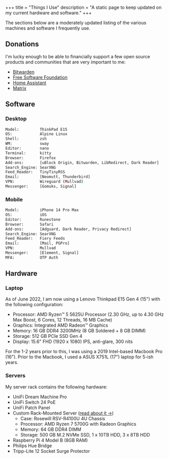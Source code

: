 +++
title = "Things I Use"
description = "A static page to keep updated on my current hardware and software."
+++

The sections below are a moderately updated listing of the various machines and 
software I frequently use.

## Donations

I'm lucky enough to be able to financially support a few open source products 
and communities that are very important to me:

- [Bitwarden](https://bitwarden.com)
- [Free Software Foundation](https://www.fsf.org)
- [Home Assistant](https://www.home-assistant.io)
- [Matrix](https://matrix.org)

## Software

### Desktop

```bash
Model:         ThinkPad E15
OS:            Alpine Linux
Shell:         zsh
WM:            sway
Editor:        nano
Terminal:      kitty
Browser:       Firefox
Add-ons:       [uBlock Origin, Bitwarden, LibRedirect, Dark Reader]
Search_Engine: SearXNG
Feed_Reader:   TinyTinyRSS
Email:         [Neomutt, Thunderbird]
VPN:           Wireguard (Mullvad)
Messenger:     [Gomuks, Signal]
```

### Mobile

```bash
Model:         iPhone 14 Pro Max
OS:            iOS
Editor:        Runestone
Browser:       Safari
Add-ons:       [Adguard, Dark Reader, Privacy Redirect]
Search_Engine: SearXNG
Feed_Reader:   Fiery Feeds
Email:         [Mail, PGPro]
VPN:           Mullvad
Messenger:     [Element, Signal]
MFA:           OTP Auth
```

## Hardware

### Laptop

As of June 2022, I am now using a Lenovo Thinkpad E15 Gen 4 (15") with the 
following configuration:

- Processor: AMD Ryzen™ 5 5625U Processor (2.30 GHz, up to 4.30 GHz Max Boost, 6 
Cores, 12 Threads, 16 MB Cache)
- Graphics: Integrated AMD Radeon™ Graphics
- Memory: 16 GB DDR4 3200MHz (8 GB Soldered + 8 GB DIMM)
- Storage: 512 GB PCIe SSD Gen 4
- Display: 15.6" FHD (1920 x 1080) IPS, anti-glare, 300 nits

For the 1-2 years prior to this, I was using a 2019 Intel-based Macbook Pro 
(16"). Prior to the Macbook, I used a ASUS X751L (17") laptop for 5-ish years.

### Servers

My server rack contains the following hardware:

- UniFi Dream Machine Pro
- UniFi Switch 24 PoE
- UniFi Patch Panel
- Custom Rack-Mounted Server ([read about it &rarr;](/blog/server-build/))
  - Case: Rosewill RSV-R4100U 4U Chassis
  - Processor: AMD Ryzen 7 5700G with Radeon Graphics
  - Memory: 64 GB DDR4 DIMM
  - Storage: 500 GB M.2 NVMe SSD, 1 x 10TB HDD, 3 x 8TB HDD
- Raspberry Pi 4 Model B (8GB RAM)
- Philips Hue Bridge
- Tripp-Lite 12 Socket Surge Protector
